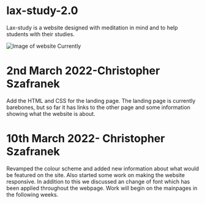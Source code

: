 # lax-study-2.0
Lax-study is a website designed with meditation in mind and to help students with their studies.

![Image of website Currently](https://cdn.discordapp.com/attachments/908663297874722819/951537192398897163/unknown.png)

# 2nd March 2022-Christopher Szafranek
Add the HTML and CSS for the landing page. The landing page is currently barebones, but so far it has links to the other page and some information showing what the website is about.

# 10th March 2022- Christopher Szafranek
Revamped the colour scheme and added new information about what would be featured on the site. Also started some work on making the website responsive. In addition to this we discussed an change of font which has been applied throughout the webpage. Work will begin on the mainpages in the following weeks.
